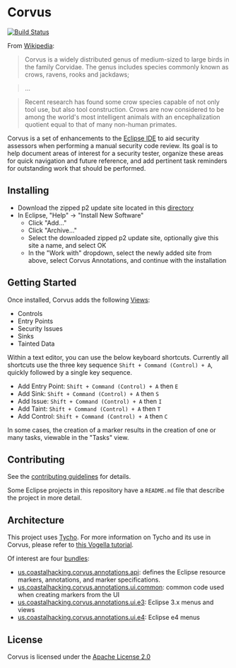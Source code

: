 # Corvus

[![Build Status](https://travis-ci.org/CoastalHacking/corvus-annotations.svg?branch=master)](https://travis-ci.org/CoastalHacking/corvus-annotations)

From [Wikipedia](https://en.wikipedia.org/wiki/Corvus):

> Corvus is a widely distributed genus of medium-sized to large birds in the family Corvidae. The genus includes species commonly known as crows, ravens, rooks and jackdaws;

> ...

> Recent research has found some crow species capable of not only tool use, but also tool construction. Crows are now considered to be among the world's most intelligent animals with an encephalization quotient equal to that of many non-human primates.

Corvus is a set of enhancements to the [Eclipse IDE](https://eclipse.org/ide/)
to aid security assessors when performing a manual security code review. Its
goal is to help document areas of interest for a security tester, organize
these areas for quick navigation and future reference, and add pertinent task
reminders for outstanding work that should be performed.

## Installing

* Download the zipped p2 update site located in this [directory](releng/us.coastalhacking.corvus.annotations.update/target/)
* In Eclipse, "Help" &rarr; "Install New Software"
  * Click "Add..."
  * Click "Archive..."
  * Select the downloaded zipped p2 update site, optionally give this site a name, and select OK
  * In the "Work with" dropdown, select the newly added site from above, select Corvus Annotations, and continue with the installation

## Getting Started

Once installed, Corvus adds the following [Views](http://help.eclipse.org/neon/index.jsp?topic=%2Forg.eclipse.platform.doc.user%2FgettingStarted%2Fqs-02b.htm):

* Controls
* Entry Points
* Security Issues
* Sinks
* Tainted Data

Within a text editor, you can use the below keyboard shortcuts. Currently all
shortcuts use the three key sequence `Shift + Command (Control) + A`, quickly
followed by a single key sequence.

* Add Entry Point: `Shift + Command (Control) + A` then `E`
* Add Sink: `Shift + Command (Control) + A` then `S`
* Add Issue: `Shift + Command (Control) + A` then `I`
* Add Taint: `Shift + Command (Control) + A` then `T`
* Add Control: `Shift + Command (Control) + A` then `C`

In some cases, the creation of a marker results in the creation of one or many
tasks, viewable in the "Tasks" view.

## Contributing

See the [contributing guidelines](CONTRIBUTING.MD) for details.

Some Eclipse projects in this repository have a `README.md` file that describe
the project in more detail.

## Architecture

This project uses [Tycho](https://eclipse.org/tycho/). For more information on
Tycho and its use in Corvus, please refer to
[this Vogella tutorial](http://www.vogella.com/tutorials/EclipseTycho/article.html). 

Of interest are four [bundles](https://en.wikipedia.org/wiki/OSGi#Bundles):

* [us.coastalhacking.corvus.annotations.api](bundles/us.coastalhacking.corvus.annotations.api):
  defines the Eclipse resource markers, annotations, and marker specifications.
* [us.coastalhacking.corvus.annotations.ui.common](bundles/us.coastalhacking.corvus.annotations.ui.common):
  common code used when creating markers from the UI
* [us.coastalhacking.corvus.annotations.ui.e3](bundles/us.coastalhacking.corvus.annotations.ui.e3):
  Eclipse 3.x menus and views
* [us.coastalhacking.corvus.annotations.ui.e4](bundles/us.coastalhacking.corvus.annotations.ui.e4):
  Eclipse e4 menus

## License

Corvus is licensed under the [Apache License 2.0](https://www.apache.org/licenses/LICENSE-2.0)
